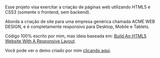 Esse projeto visa exercitar a criação de páginas web utilizando HTML5 e CSS3 (somente o frontend, sem backend).

Aborda a criação de site para uma empresa genérica chamada ACME WEB DESIGN, e é completamente responsivo para Desktop, Mobile e Tablets.

Código 100% escrito por mim, mas ideia baseada em: <a href='https://www.youtube.com/watch?v=Wm6CUkswsNw'>Build An HTML5 Website With A Responsive Layout</a>.

Você pode ver o demo criado por mim <a href='https://luizarodrigues399.github.io/acmeWebDesign/'>clicando aqui</a>.
